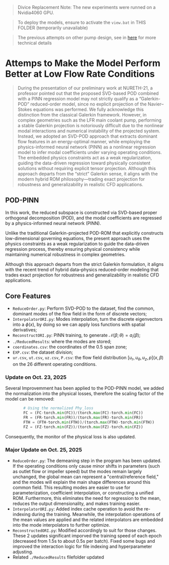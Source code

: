 > Divice Replacement Note: The new experiments were runned on a Nvidia4060 GPU.

> To deploy the models, ensure to activate the `view.bat` in THIS FOLDER (temporarily unavailable)

> The previous attempts on other pump design, see in [here](../model_summon/) for more technical details

# Attemps to Make the Model Perform Better at Low Flow Rate Conditions

> During the presentation of our preliminary work at NURETH-21, a professor pointed out that the proposed SVD-based POD combined with a PINN regression model may not strictly qualify as a “Galerkin-POD” reduced-order model, since no explicit projection of the Navier–Stokes equations was performed. We fully acknowledge this distinction from the classical Galerkin framework. However, in complex geometries such as the LFR main coolant pump, performing a stable Galerkin projection is notoriously difficult due to the nonlinear modal interactions and numerical instability of the projected system. Instead, we adopted an SVD-POD approach that extracts dominant flow features in an energy-optimal manner, while employing the physics-informed neural network (PINN) as a nonlinear regression model to infer modal coefficients under varying operating conditions. The embedded physics constraints act as a weak regularization, guiding the data-driven regression toward physically consistent solutions without requiring explicit tensor projection. Although this approach departs from the “strict” Galerkin sense, it aligns with the modern hybrid ROM philosophy—trading exact projection for robustness and generalizability in realistic CFD applications.

## POD-PINN
In this work, the reduced subspace is constructed via SVD-based proper orthogonal decomposition (POD), and the modal coefficients are regressed by a physics-informed neural network (PINN).

Unlike the traditional Galerkin-projected POD-ROM that explicitly constructs low-dimensional governing equations, the present approach uses the physics constraints as a weak regularization to guide the data-driven regression process, thereby ensuring physical consistency while maintaining numerical robustness in complex geometries.

Although this approach departs from the strict Galerkin formulation, it aligns with the recent trend of hybrid data–physics reduced-order modeling that trades exact projection for robustness and generalizability in realistic CFD applications.

## Core Features
- `ReduceOrder.py`: Perform SVD-POD to the dataset, find the common, dominant modes of the flow field in the form of discrete vectors;
- `InterpolatorORI.py`: Modes interpolation, turn the discrete eigenvectors into a $\phi(x)$, by doing so we can apply loss functions with spatial derivatives;
- `ReconstructORI.py`: PINN training, to generate $\mathcal{N}(\beta;\theta)=a_i(\beta)$;
- `./ReducedResults`: where the modes are stored;
- `coordinates.csv`: the coordinates of the 0.5 span zone;
- `EXP.csv`: the dataset division;
- `ur.csv`, `ut.csv`, `uz.csv`, `P.csv`: the flow field distribution $\left[u_r, u_\theta, u_z, p\right]\left(x,\beta\right)$ on the 26 different operating conditions.

### Update on Oct. 23, 2025
Several Improvemment has been applied to the POD-PINN model, we added the normalization into the physical losses, therefore the scaling factor of the model can be removed:

```python
        # Using the normalized Phy_loss
        FC = (FC-torch.min(FC))/(torch.max(FC)-torch.min(FC))
        FR = (FR-torch.min(FR))/(torch.max(FR)-torch.min(FR))
        FTH = (FTH-torch.min(FTH))/(torch.max(FTH)-torch.min(FTH))
        FZ = (FZ-torch.min(FZ))/(torch.max(FZ)-torch.min(FZ))
```
Consequently, the monitor of the physical loss is also updated.

### Major Update on Oct. 25, 2025
- `ReduceOrder.py`: The demeaning step in the program has been updated. If the operating conditions only cause minor shifts in parameters (such as outlet flow or impeller speed) but the modes remain largely unchanged, the global mean can represent a "central/reference field," and the modes will explain the main shape differences around this common field. This resulting modes are easier to use for parameterization, coefficient interpolation, or constructing a unified ROM. Furthermore, this eliminates the need for regression to the mean, reduces the output dimensionality, and makes training easier.
- `InterpolatorORI.py`: Added index cache operation to avoid the re-indexing during the training. Meanwhile, the interpolation operations of the mean values are applied and the related interpolators are embedded into the mode interpolators to further optimize. 
- `ReconstructedORI.py`: Modified accordingly to suit for those changes. These 2 updates significant imporved the training speed of each epoch (decreased from 1.5s to about 0.5s per batch). Fixed some bugs and improved the interaction logic for file indexing and hyperparameter adjusting.
- Related `./ReducedResults` filefolder updated
